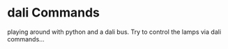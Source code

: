 # dali Commands

playing around with python and a dali bus. Try to control the lamps via dali commands...
